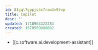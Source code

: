 ```yaml
---
id: 81gql7gppjs4x7raw3v9twp
title: Copilot
desc: ''
updated: 1710963322283
created: 1678569080882
---
```


- [[c.software.ai.development-assistant]]